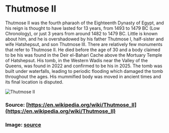 # Thutmose II

Thutmose II was the fourth pharaoh of the Eighteenth Dynasty of Egypt, and his reign is thought to have lasted for 13 years, from 1493 to 1479 BC (Low Chronology), or just 3 years from around 1482 to 1479 BC. Little is known about him, and he is overshadowed by his father Thutmose I, half-sister and wife Hatshepsut, and son Thutmose III. There are relatively few monuments that refer to Thutmose II. 
He died before the age of 30 and a body claimed to be his was found in the Deir el-Bahari Cache above the Mortuary Temple of Hatshepsut. His tomb, in the Western Wadis near the Valley of the Queens, was found in 2022 and confirmed to be his in 2025. The tomb was built under waterfalls, leading to periodic flooding which damaged the tomb throughout the ages. His mummified body was moved in ancient times and its final location is disputed.

![Thutmose II](https://c8.alamy.com/comp/2C03FF9/ancient-egyptian-statue-of-tuthmosis-ii-granodorite-new-kingdom-18th-dynasty-1479-1425-bc-karnak-temple-of-amun-egyptian-museum-turin-grey-2C03FF9.jpg)

### Source: [https://en.wikipedia.org/wiki/Thutmose_II](https://en.wikipedia.org/wiki/Thutmose_II)

### Image: [source](https://c8.alamy.com/comp/2C03FF9/ancient-egyptian-statue-of-tuthmosis-ii-granodorite-new-kingdom-18th-dynasty-1479-1425-bc-karnak-temple-of-amun-egyptian-museum-turin-grey-2C03FF9.jpg)
